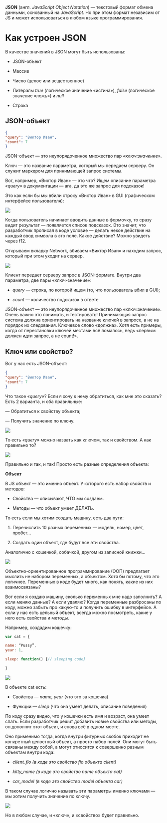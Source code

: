 **JSON** (англ. _JavaScript Object Notation_) — текстовый формат обмена данными, основанный на _JavaScript_. Но при этом формат независим от JS и может использоваться в любом языке программирования.
# Как устроен JSON

В качестве значений в JSON могут быть использованы:

- JSON-объект
    
- Массив
    
- Число (целое или вещественное)
    
- Литералы *true* (логическое значение «истина»), *false* (логическое значение «ложь») и *null*
    
- Строка

## JSON-объект

````JSON
{  
"query": "Виктор Иван",  
"count": 7
}
````

JSON-объект — это неупорядоченное множество пар _«ключ:значение»_.

Ключ — это название параметра, который мы передаем серверу. Он служит маркером для принимающей запрос системы. 

Вот, например, «Виктор Иван» — это что? Ищем описание параметра «_query»_ в документации — ага, да это же запрос для подсказок!

Это как если бы мы вбили строку «Виктор Иван» в GUI (графическом интерфейсе пользователя):

![](https://habrastorage.org/r/w1560/getpro/habr/upload_files/bfe/c50/765/bfec507654e0e328a5260abae1a63928.png)

Когда пользователь начинает вводить данные в формочку, то сразу видит результат — появляется список подсказок. Это значит, что разработчик прописал в коде условие — делать некое действие на каждый ввод символа в это поле. Какое действие? Можно увидеть через f12.

Открываем вкладку Network, вбиваем «Виктор Иван» и находим запрос, который при этом уходит на сервер. 

![](https://habrastorage.org/r/w1560/getpro/habr/upload_files/2db/ef1/434/2dbef14341056172d3815e69b7f0772b.png)

Клиент передает серверу запрос в JSON-формате. Внутри два параметра, две пары «ключ-значение»:

- _query_ — строка, по которой ищем (то, что пользователь вбил в GUI);
    
- _count_ — количество подсказок в ответе 

JSON-объект — это неупорядоченное множество пар «ключ:значение». Очень важно это понимать, и тестировать! Принимающая запрос система должна ориентировать на название ключей в запросе, а не на порядок их следования. Ключевое слово «должна». Хотя есть примеры, когда от перестановки ключей местами всё ломалось, ведь «первым должен идти запрос, а не count!».

## **Ключ или свойство?**

Вот у нас есть JSON-объект:
```JSON
{  
"query": "Виктор Иван", 
"count": 7
}
```

Что такое _«query»_? Если я хочу к нему обратиться, как мне это сказать? Есть 2 варианта, и оба правильные:

— Обратиться к свойству объекта;

— Получить значение по ключу.

![](https://habrastorage.org/r/w1560/getpro/habr/upload_files/571/394/c65/571394c65e5f9992310a329cad1df6c3.png)

То есть «_query»_ можно назвать как ключом, так и свойством. А как правильно то?

![](https://habrastorage.org/r/w1560/getpro/habr/upload_files/a17/d1f/8d3/a17d1f8d358046158dc484d8490eb993.png)

Правильно и так, и так! Просто есть разные определения объекта:

**Объект**

В JS объект — это именно объект. У которого есть набор свойств и методов:

- Свойства — описывают, ЧТО мы создаем.
    
- Методы — что объект умеет ДЕЛАТЬ.

То есть если мы хотим создать машину, есть два пути:

1. Перечислить 10 разных переменных — модель, номер, цвет, пробег...
    
2. Создать один объект, где будут все эти свойства.

Аналогично с кошечкой, собачкой, другом из записной книжки...

![](https://habrastorage.org/r/w1560/getpro/habr/upload_files/74e/19e/aea/74e19eaea84e2ed0ca70a8dccd97c42b.png)

Объектно-ориентированное программирование (ООП) предлагает мыслить не набором переменных, а объектом. Хотя бы потому, что это логичнее. Переменных в коде будет много, как понять, какие из них взаимосвязаны?

Вот если я создаю машину, сколько переменных мне надо заполнить? А если меняю данные? А если удаляю? Когда переменные разбросаны по коду, можно забыть про какую-то и получить ошибку в интерфейсе. А если у нас есть цельный объект, всегда можно посмотреть, какие у него есть свойства и методы.

Например, создадим кошечку:
```JavaScript
var cat = {

name: “Pussy”,
year: 1, 

sleep: function() {// sleeping code}

}
```

![](https://habrastorage.org/r/w1560/getpro/habr/upload_files/e54/411/117/e54411117536be81e8adbdc73a022897.png)

В объекте cat есть:

- Свойства — _name, year_ (что это за кошечка)
    
- Функции — _sleep_ (что она умеет делать, описание поведения)

По коду сразу видно, что у кошечки есть имя и возраст, она умеет спать. Если разработчик решит добавить новые свойства или методы, он дополнит этот объект, и снова всё в одном месте.

Оно применимо тогда, когда внутри фигурных скобок приходит не конкретный целостный объект, а просто набор полей. Они могут быть связаны между собой, а могут относится к совершенно разным объектам внутри кода:

- _client_fio (в коде это свойство fio объекта client)_
    
- _kitty_name (в коде это свойство name объекта cat)_
    
- _car_model (в коде это свойство model объекта car)_

В таком случае логично называть эти параметры именно ключами — мы хотим получить значение по ключу.

![](https://habrastorage.org/r/w1560/getpro/habr/upload_files/a27/55f/745/a2755f74538cb927c9117a876c44232d.png)

Но в любом случае, и «ключ», и «свойство» будет правильно.

